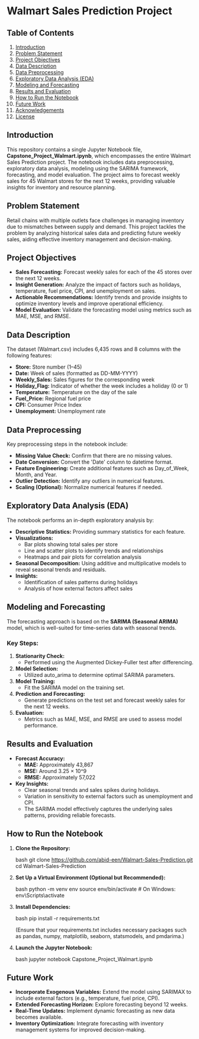 # Walmart Sales Prediction Project

## Table of Contents
1. [Introduction](#introduction)
2. [Problem Statement](#problem-statement)
3. [Project Objectives](#project-objectives)
4. [Data Description](#data-description)
5. [Data Preprocessing](#data-preprocessing)
6. [Exploratory Data Analysis (EDA)](#exploratory-data-analysis-eda)
7. [Modeling and Forecasting](#modeling-and-forecasting)
8. [Results and Evaluation](#results-and-evaluation)
9. [How to Run the Notebook](#how-to-run-the-notebook)
10. [Future Work](#future-work)
11. [Acknowledgements](#acknowledgements)
12. [License](#license)



## Introduction

This repository contains a single Jupyter Notebook file, **Capstone_Project_Walmart.ipynb**, which encompasses the entire Walmart Sales Prediction project. The notebook includes data preprocessing, exploratory data analysis, modeling using the SARIMA framework, forecasting, and model evaluation. The project aims to forecast weekly sales for 45 Walmart stores for the next 12 weeks, providing valuable insights for inventory and resource planning.



## Problem Statement

Retail chains with multiple outlets face challenges in managing inventory due to mismatches between supply and demand. This project tackles the problem by analyzing historical sales data and predicting future weekly sales, aiding effective inventory management and decision-making.



## Project Objectives

- **Sales Forecasting:** Forecast weekly sales for each of the 45 stores over the next 12 weeks.
- **Insight Generation:** Analyze the impact of factors such as holidays, temperature, fuel price, CPI, and unemployment on sales.
- **Actionable Recommendations:** Identify trends and provide insights to optimize inventory levels and improve operational efficiency.
- **Model Evaluation:** Validate the forecasting model using metrics such as MAE, MSE, and RMSE.



## Data Description

The dataset (Walmart.csv) includes 6,435 rows and 8 columns with the following features:

- **Store:** Store number (1–45)
- **Date:** Week of sales (formatted as DD-MM-YYYY)
- **Weekly_Sales:** Sales figures for the corresponding week
- **Holiday_Flag:** Indicator of whether the week includes a holiday (0 or 1)
- **Temperature:** Temperature on the day of the sale
- **Fuel_Price:** Regional fuel price
- **CPI:** Consumer Price Index
- **Unemployment:** Unemployment rate



## Data Preprocessing

Key preprocessing steps in the notebook include:

- **Missing Value Check:** Confirm that there are no missing values.
- **Date Conversion:** Convert the 'Date' column to datetime format.
- **Feature Engineering:** Create additional features such as Day_of_Week, Month, and Year.
- **Outlier Detection:** Identify any outliers in numerical features.
- **Scaling (Optional):** Normalize numerical features if needed.



## Exploratory Data Analysis (EDA)

The notebook performs an in-depth exploratory analysis by:

- **Descriptive Statistics:** Providing summary statistics for each feature.
- **Visualizations:**
    - Bar plots showing total sales per store
    - Line and scatter plots to identify trends and relationships
    - Heatmaps and pair plots for correlation analysis
- **Seasonal Decomposition:** Using additive and multiplicative models to reveal seasonal trends and residuals.
- **Insights:**
    - Identification of sales patterns during holidays
    - Analysis of how external factors affect sales



## Modeling and Forecasting

The forecasting approach is based on the **SARIMA (Seasonal ARIMA)** model, which is well-suited for time-series data with seasonal trends.

### Key Steps:
1. **Stationarity Check:**  
    - Performed using the Augmented Dickey-Fuller test after differencing.
2. **Model Selection:**  
    - Utilized auto_arima to determine optimal SARIMA parameters.
3. **Model Training:**  
    - Fit the SARIMA model on the training set.
4. **Prediction and Forecasting:**  
    - Generate predictions on the test set and forecast weekly sales for the next 12 weeks.
5. **Evaluation:**  
    - Metrics such as MAE, MSE, and RMSE are used to assess model performance.



## Results and Evaluation

- **Forecast Accuracy:**
    - **MAE:** Approximately 43,867
    - **MSE:** Around 3.25 × 10^9
    - **RMSE:** Approximately 57,022
- **Key Insights:**
    - Clear seasonal trends and sales spikes during holidays.
    - Variation in sensitivity to external factors such as unemployment and CPI.
    - The SARIMA model effectively captures the underlying sales patterns, providing reliable forecasts.



## How to Run the Notebook

1. **Clone the Repository:**

    bash
    git clone https://github.com/abid-een/Walmart-Sales-Prediction.git
    cd Walmart-Sales-Prediction

2. **Set Up a Virtual Environment (Optional but Recommended):**

    bash
    python -m venv env
    source env/bin/activate  # On Windows: env\Scripts\activate

3. **Install Dependencies:**

    bash
    pip install -r requirements.txt

    (Ensure that your requirements.txt includes necessary packages such as pandas, numpy, matplotlib, seaborn, statsmodels, and pmdarima.)

4. **Launch the Jupyter Notebook:**

    bash
    jupyter notebook Capstone_Project_Walmart.ipynb



## Future Work

- **Incorporate Exogenous Variables:** Extend the model using SARIMAX to include external factors (e.g., temperature, fuel price, CPI).
- **Extended Forecasting Horizon:** Explore forecasting beyond 12 weeks.
- **Real-Time Updates:** Implement dynamic forecasting as new data becomes available.
- **Inventory Optimization:** Integrate forecasting with inventory management systems for improved decision-making.



